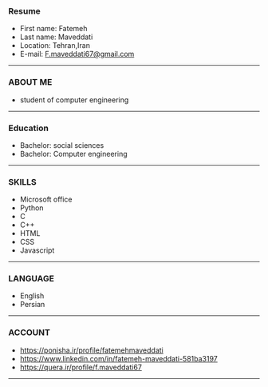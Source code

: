 ### Resume

+ First name: Fatemeh
+ Last name: Maveddati
+ Location: Tehran,Iran
+ E-mail: F.maveddati67@gmail.com 

---


### ABOUT ME

+ student of computer engineering

---


### Education

+ Bachelor: social sciences 
+ Bachelor: Computer engineering

---


### SKILLS

+ Microsoft office
+ Python
+ C
+ C++
+ HTML
+ CSS
+ Javascript

---


### LANGUAGE

+ English
+ Persian

---



### ACCOUNT
 
+ https://ponisha.ir/profile/fatemehmaveddati 
+ https://www.linkedin.com/in/fatemeh-maveddati-581ba3197
+ https://quera.ir/profile/f.maveddati67

---

